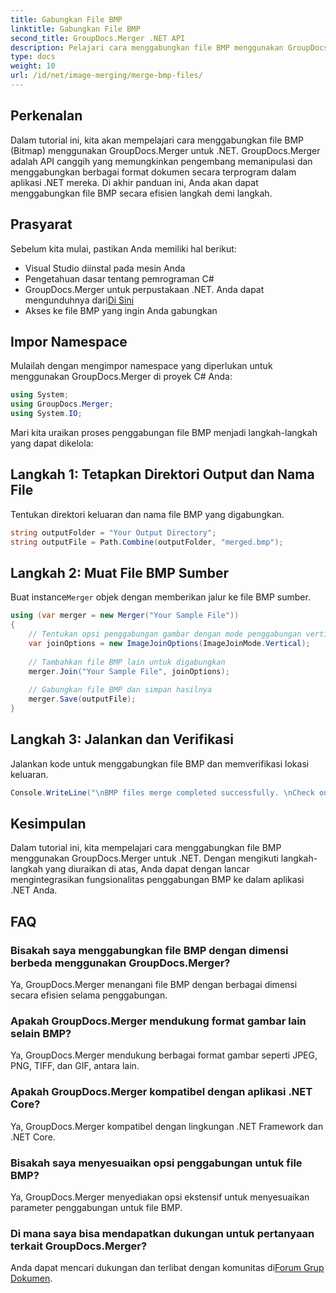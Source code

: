 ```yaml
---
title: Gabungkan File BMP
linktitle: Gabungkan File BMP
second_title: GroupDocs.Merger .NET API
description: Pelajari cara menggabungkan file BMP menggunakan GroupDocs.Merger untuk .NET dengan tutorial komprehensif ini. Kembangkan aplikasi .NET Anda secara efisien.
type: docs
weight: 10
url: /id/net/image-merging/merge-bmp-files/
---
```

## Perkenalan
Dalam tutorial ini, kita akan mempelajari cara menggabungkan file BMP (Bitmap) menggunakan GroupDocs.Merger untuk .NET. GroupDocs.Merger adalah API canggih yang memungkinkan pengembang memanipulasi dan menggabungkan berbagai format dokumen secara terprogram dalam aplikasi .NET mereka. Di akhir panduan ini, Anda akan dapat menggabungkan file BMP secara efisien langkah demi langkah.
## Prasyarat
Sebelum kita mulai, pastikan Anda memiliki hal berikut:
- Visual Studio diinstal pada mesin Anda
- Pengetahuan dasar tentang pemrograman C#
-  GroupDocs.Merger untuk perpustakaan .NET. Anda dapat mengunduhnya dari[Di Sini](https://releases.groupdocs.com/merger/net/)
- Akses ke file BMP yang ingin Anda gabungkan
## Impor Namespace
Mulailah dengan mengimpor namespace yang diperlukan untuk menggunakan GroupDocs.Merger di proyek C# Anda:
```csharp
using System; 
using GroupDocs.Merger;
using System.IO;
```
Mari kita uraikan proses penggabungan file BMP menjadi langkah-langkah yang dapat dikelola:
## Langkah 1: Tetapkan Direktori Output dan Nama File
Tentukan direktori keluaran dan nama file BMP yang digabungkan.
```csharp
string outputFolder = "Your Output Directory";
string outputFile = Path.Combine(outputFolder, "merged.bmp");
```
## Langkah 2: Muat File BMP Sumber
 Buat instance`Merger` objek dengan memberikan jalur ke file BMP sumber.
```csharp
using (var merger = new Merger("Your Sample File"))
{
    // Tentukan opsi penggabungan gambar dengan mode penggabungan vertikal
    var joinOptions = new ImageJoinOptions(ImageJoinMode.Vertical);
    
    // Tambahkan file BMP lain untuk digabungkan
    merger.Join("Your Sample File", joinOptions);
    
    // Gabungkan file BMP dan simpan hasilnya
    merger.Save(outputFile);
}
```
## Langkah 3: Jalankan dan Verifikasi
Jalankan kode untuk menggabungkan file BMP dan memverifikasi lokasi keluaran.
```csharp
Console.WriteLine("\nBMP files merge completed successfully. \nCheck output in {0}", outputFolder);
```
## Kesimpulan
Dalam tutorial ini, kita mempelajari cara menggabungkan file BMP menggunakan GroupDocs.Merger untuk .NET. Dengan mengikuti langkah-langkah yang diuraikan di atas, Anda dapat dengan lancar mengintegrasikan fungsionalitas penggabungan BMP ke dalam aplikasi .NET Anda.

## FAQ
### Bisakah saya menggabungkan file BMP dengan dimensi berbeda menggunakan GroupDocs.Merger?
Ya, GroupDocs.Merger menangani file BMP dengan berbagai dimensi secara efisien selama penggabungan.
### Apakah GroupDocs.Merger mendukung format gambar lain selain BMP?
Ya, GroupDocs.Merger mendukung berbagai format gambar seperti JPEG, PNG, TIFF, dan GIF, antara lain.
### Apakah GroupDocs.Merger kompatibel dengan aplikasi .NET Core?
Ya, GroupDocs.Merger kompatibel dengan lingkungan .NET Framework dan .NET Core.
### Bisakah saya menyesuaikan opsi penggabungan untuk file BMP?
Ya, GroupDocs.Merger menyediakan opsi ekstensif untuk menyesuaikan parameter penggabungan untuk file BMP.
### Di mana saya bisa mendapatkan dukungan untuk pertanyaan terkait GroupDocs.Merger?
 Anda dapat mencari dukungan dan terlibat dengan komunitas di[Forum Grup Dokumen](https://forum.groupdocs.com/c/merger/32).